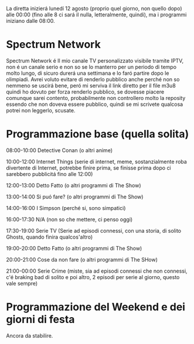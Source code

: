 La diretta inizierá lunedí 12 agosto (proprio quel giorno, non quello dopo) alle 00:00 (fino alle 8 ci sará il nulla, letteralmente, quindi), ma i programmi iniziano dalle 08:00.

# Spectrum Network
Spectrum Network é Il mio canale TV personalizzato visibile tramite IPTV, non é un canale serio e non so se lo manterro per un periodo di tempo molto lungo, di sicuro durerá una settimana e lo faró partire dopo le olimpiadi.
Avrei voluto evitare di renderlo pubblico anche perché non so nemmeno se uscirá bene, peró mi serviva il link diretto per il file m3u8 quindi ho dovuto per forza renderlo pubblico, se dovesse piacere comunque sarei contento, probabilmente non controllero molto la reposity essendo che non doveva essere pubblico, quindi se mi scrivete qualcosa potrei non leggerlo, scusate.

# Programmazione base (quella solita)
08:00-10:00 Detective Conan (o altri anime)

10:00-12:00 Internet Things (serie di internet, meme, sostanzialmente roba divertente di Internet, potrebbe finire prima, se finisse prima dopo ci sarebbero pubblicitá fino alle 12:00)

12:00-13:00 Detto Fatto (o altri programmi di The Show)

13:00-14:00 Si puó fare? (o altri programmi di The Show)

14:00-16:00 I Simpson (perché si, sono simpatici)

16:00-17:30 N/A (non so che mettere, ci penso oggi)

17:30-19:00 Serie TV (Serie ad episodi connessi, con una storia, di solito Ghosts, quando finira qualcos'altro)

19:00-20:00 Detto Fatto (o altri programmi di The Show)

20:00-21:00 Cose da non fare (o altri programmi di The SHow)

21:00-00:00 Serie Crime (miste, sia ad episodi connessi che non connessi, c'é braking bad di solito e poi altro, 2 episodi per serie al giorno, questo vale sempre)

# Programmazione del Weekend e dei giorni di festa
Ancora da stabilire.
